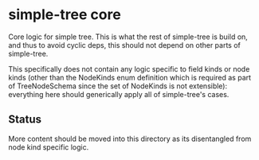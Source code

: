 # simple-tree core

Core logic for simple tree.
This is what the rest of simple-tree is build on, and thus to avoid cyclic deps, this should not depend on other parts of simple-tree.

This specifically does not contain any logic specific to field kinds or node kinds (other than the NodeKinds enum definition which is required as part of TreeNodeSchema since the set of NodeKinds is not extensible): everything here should generically apply all of simple-tree's cases.

## Status

More content should be moved into this directory as its disentangled from node kind specific logic.

